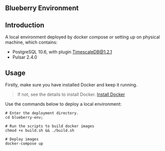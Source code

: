 ## Blueberry Environment
## Introduction

A local environment deployed by docker compose or setting up on physical machine, which contains:
- PostgreSQL 10.6, with plugin TimescaleDB@1.2.1
- Pulsar 2.4.0

## Usage
Firstly, make sure you have installed Docker and keep it running.

> If not, see the details to install Docker. [Install Docker](https://docs.docker.com/install/)

Use the commands below to deploy a local environment:

```shell
# Enter the deployment directory.
cd blueberry-env;

# Run the scripts to build docker images
chmod +x build.sh && ./build.sh

# Deploy images
docker-compose up
```